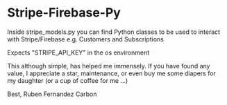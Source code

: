 # Stripe-Firebase-Py

Inside stripe_models.py you can find Python classes to be used to interact with Stripe/Firebase e.g. Customers and Subscriptions

Expects "STRIPE_API_KEY" in the os environment

This although simple, has helped me immensely. If you have found any value, I appreciate a star, maintenance, or even buy me some diapers for my daughter (or a cup of coffee for me ...) 

Best, 
Ruben Fernandez Carbon
